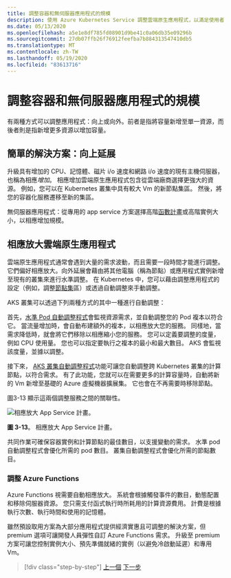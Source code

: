 ```yaml
---
title: 調整容器和無伺服器應用程式的規模
description: 使用 Azure Kubernetes Service 調整雲端原生應用程式，以滿足使用者需求。
ms.date: 05/13/2020
ms.openlocfilehash: a5e1e8df785fd08901d9be41c0a06db35e09296b
ms.sourcegitcommit: 27db07ffb26f76912feefba7b884313547410db5
ms.translationtype: MT
ms.contentlocale: zh-TW
ms.lasthandoff: 05/19/2020
ms.locfileid: "83613716"
---
```

# <a name="scaling-containers-and-serverless-applications"></a>調整容器和無伺服器應用程式的規模

有兩種方式可以調整應用程式：向上或向外。前者是指將容量新增至單一資源，而後者則是指新增更多資源以增加容量。

## <a name="the-simple-solution-scaling-up"></a>簡單的解決方案：向上延展

升級具有增加的 CPU、記憶體、磁片 i/o 速度和網路 i/o 速度的現有主機伺服器，也稱為相應*增加*。 相應增加雲端原生應用程式包含從雲端廠商選擇更強大的資源。 例如，您可以在 Kubernetes 叢集中具有較大 Vm 的新節點集區。 然後，將您的容器化服務遷移至新的集區。

無伺服器應用程式：從專用的 app service 方案選擇高階[函數計畫](https://docs.microsoft.com/azure/azure-functions/functions-scale)或高階實例大小，以相應增加規模。

## <a name="scaling-out-cloud-native-apps"></a>相應放大雲端原生應用程式

雲端原生應用程式通常會遇到大量的需求波動，而且需要一段時間才能進行調整。 它們偏好相應放大。向外延展會藉由將其他電腦（稱為節點）或應用程式實例新增至現有的叢集來進行水準調整。 在 Kubernetes 中，您可以藉由調整應用程式的設定（例如，調整[節點集](https://docs.microsoft.com/azure/aks/use-multiple-node-pools#scale-a-node-pool-manually)區）或透過自動調整來手動調整。

AKS 叢集可以透過下列兩種方式的其中一種進行自動調整：

首先，[水準 Pod 自動調整程式](https://docs.microsoft.com/azure/aks/tutorial-kubernetes-scale#autoscale-pods)會監視資源需求，並自動調整您的 Pod 複本以符合它。 當流量增加時，會自動布建額外的複本，以相應放大您的服務。 同樣地，當需求降低時，就會將它們移除以相應縮小您的服務。 您可以定義要調整的度量，例如 CPU 使用量。 您也可以指定要執行之複本的最小和最大數目。 AKS 會監視該度量，並據以調整。

接下來， [AKS 叢集自動調整程式](https://docs.microsoft.com/azure/aks/cluster-autoscaler)功能可讓您自動調整跨 Kubernetes 叢集的計算節點，以符合需求。 有了此功能，您就可以在需要更多的計算容量時，自動將新的 Vm 新增至基礎的 Azure 虛擬機器擴展集。 它也會在不再需要時移除節點。

圖3-13 顯示這兩個調整服務之間的關聯性。

![相應放大 App Service 計畫。](./media/aks-cluster-autoscaler.png)

**圖 3-13**。 相應放大 App Service 計畫。

共同作業可確保容器實例和計算節點的最佳數目，以支援變動的需求。 水準 pod 自動調整程式會優化所需的 pod 數目。 叢集自動調整程式會優化所需的節點數目。

### <a name="scaling-azure-functions"></a>調整 Azure Functions

Azure Functions 視需要自動相應放大。 系統會根據觸發事件的數目，動態配置和移除伺服器資源。 您只需支付函式執行時所耗用的計算資源費用。 計費是根據執行次數、執行時間和使用的記憶體。

雖然預設取用方案為大部分應用程式提供經濟實惠且可調整的解決方案，但 premium 選項可讓開發人員彈性自訂 Azure Functions 需求。 升級至 premium 方案可讓您控制實例大小、預先準備就緒的實例（以避免冷啟動延遲）和專用 Vm。

>[!div class="step-by-step"]
>[上一個](deploy-containers-azure.md) 
>[下一步](other-deployment-options.md)
